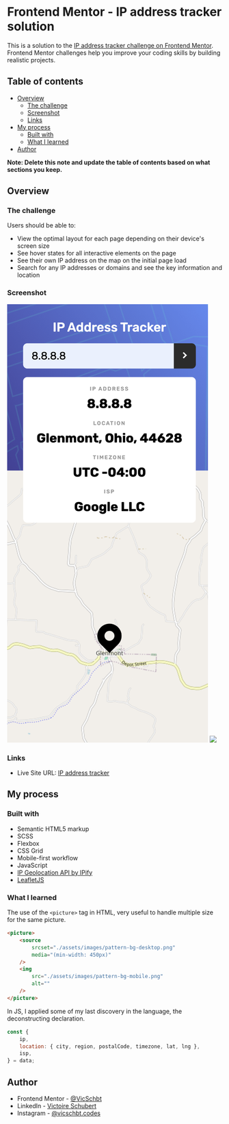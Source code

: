 # Frontend Mentor - IP address tracker solution

This is a solution to the [IP address tracker challenge on Frontend Mentor](https://www.frontendmentor.io/challenges/ip-address-tracker-I8-0yYAH0). Frontend Mentor challenges help you improve your coding skills by building realistic projects.

## Table of contents

- [Overview](#overview)
  - [The challenge](#the-challenge)
  - [Screenshot](#screenshot)
  - [Links](#links)
- [My process](#my-process)
  - [Built with](#built-with)
  - [What I learned](#what-i-learned)
- [Author](#author)

**Note: Delete this note and update the table of contents based on what sections you keep.**

## Overview

### The challenge

Users should be able to:

- View the optimal layout for each page depending on their device's screen size
- See hover states for all interactive elements on the page
- See their own IP address on the map on the initial page load
- Search for any IP addresses or domains and see the key information and location

### Screenshot

![](./screenshots/screenshot-mobile.png)
![](./screenshots/screenshot-desktop.png)

### Links

<!-- - Solution URL: [Add solution URL here](https://your-solution-url.com) -->

- Live Site URL: [IP address tracker](https://vicschbt.github.io/PERSO-ip-address-tracker/)

## My process

### Built with

- Semantic HTML5 markup
- SCSS
- Flexbox
- CSS Grid
- Mobile-first workflow
- JavaScript
- [IP Geolocation API by IPify](https://geo.ipify.org/)
- [LeafletJS](https://leafletjs.com/)

### What I learned

The use of the `<picture>` tag in HTML, very useful to handle multiple size for the same picture.

```html
<picture>
	<source
		srcset="./assets/images/pattern-bg-desktop.png"
		media="(min-width: 450px)"
	/>
	<img
		src="./assets/images/pattern-bg-mobile.png"
		alt=""
	/>
</picture>
```

In JS, I applied some of my last discovery in the language, the deconstructing declaration.

```js
const {
	ip,
	location: { city, region, postalCode, timezone, lat, lng },
	isp,
} = data;
```

## Author

- Frontend Mentor - [@VicSchbt](https://www.frontendmentor.io/profile/VicSchbt)
- LinkedIn - [Victoire Schubert](www.linkedin.com/in/victoire-schubert)
- Instagram - [@vicschbt.codes](https://www.instagram.com/vicschbt.codes?igsh=OHczMzcwMWpjZm1p&utm_source=qr)
